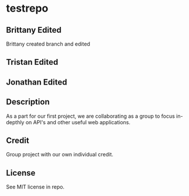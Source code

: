 # testrepo



## Brittany Edited
Brittany created branch and edited

## Tristan Edited

## Jonathan Edited


## Description

As a part for our first project, we are collaborating as a group to focus in-depthly on API's and other useful web applications.

## Credit

Group project with our own individual credit.

## License

See MIT license in repo.